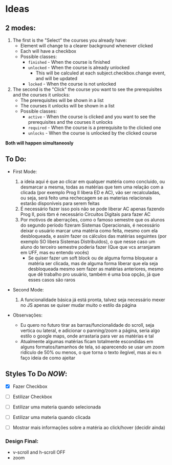 # Ideas

## 2 modes:

1. The first is the "Select" the courses you already have:
   - Element will change to a clearer background whenever clicked
   - Each will have a checkbox
   - Possible classes:
     - `finished` - When the course is finished
     - `unlocked` - When the course is already unlocked
       - This will be calculed at each subject.checkbox.change event, and will be updated
     - `locked` - When the course is not unlocked
       <!-- - `prerequisite` - When the course is a prerequisite  ---- There will be no `prerequisite` since you cant select a course you dont have -->
2. The second is the "Click" the course you want to see the prerequisites and the courses it unlocks:
    - The prerequisites will be shown in a list
    - The courses it unlocks will be shown in a list
    - Possible classes:
      - `active` - When the course is clicked and you want to see the prerequisites and the courses it unlocks
      - `required` - When the course is a prerequisite to the clicked one
      - `unlocks` - When the course is unlocked by the clicked course

**Both will happen simultaneosly**

<!-- Quando a tiverem algumas matérias selecionadas e a pessoa clicar numa metéria *aleatória* la pra fente, acontecera a mudança de css como no segundo modo porém as matérias selecionadas **NÃO SERÃO PERDIDAS**. -->

## To Do: 
  - First Mode: 
    1. a ideia aqui é que ao clicar em qualquer matéria como concluido, ou desmarcar a mesma, todas as matérias que tem uma relação com a clicada (por exemplo Prog II libera ED e AC), vão ser recalculadas, ou seja, será feito uma rechecagem se as materias relacionais estarão disponíveis para serem feitas
    2. É necessário fazer isso pois não se pode liberar AC apenas fazendo Prog II, pois tbm é necessário Circuitos Digitais para fazer AC
    3. Por motivos de aberrações, como o famoso semestre que os alunos do segundo período fizeram Sistemas Operacionais, é necessário deixar o usuário marcar uma matéria como feita, mesmo com ela desbloqueada, e assim fazer os cálculos das matérias seguintes (por exemplo SO libera Sistemas Distribuidos), o que nesse caso um aluno do terceiro semestre poderia fazer (Que que vcs arranjaram em UFF, mas eu entendo vocês)
       - Se quiser fazer um soft block ou de alguma forma bloquear a matéria ser clicada, mas de alguma forma liberar que ela seja desbloqueada mesmo sem fazer as matérias anteriores, mesmo que dê trabalho pro usuário, também é uma boa opção, já que esses casos são raros
  
  - Second Mode: 
    1. A funcionalidade básica já está pronta, talvez seja necessário mexer no JS apenas se quiser mudar muito o estilo da página
  - Observações:
    - Eu quero no futuro tirar as barras/funcionalidade do scroll, seja vertica ou lateral, e adicionar o panning/zoom a página, seria algo estilo o google maps, onde arrastaria para ver as matérias e tal
    - Atualmente algumas matérias ficam totalmente escondidas em alguns formatos/tamanhos de tela, só aparecendo se usar um zoom ridículo de 50% ou menos, o que torna o texto ilegível, mas ai eu n faço ideia de como ajeitar


## Styles To Do *NOW*: 
- [x] Fazer Checkbox
- [ ] Estilizar Checkbox
- [ ] Estilizar uma materia quando selecionada
- [ ] Estilizar uma materia quando clicada
- [ ] Mostrar mais informações sobre a matéria ao click/hover (decidir ainda)



### Design Final:
- v-scroll and h-scroll OFF
- zoom